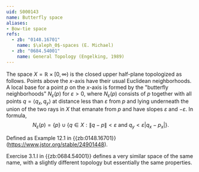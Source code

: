 ```yaml
---
uid: S000143
name: Butterfly space
aliases:
- Bow-tie space
refs:
  - zb: "0148.16701"
    name: $\aleph_0$-spaces (E. Michael)
  - zb: "0684.54001"
    name: General Topology (Engelking, 1989)
---
```


The space $X=\mathbb R\times [0,\infty)$ is the closed upper half-plane topologized as follows.  Points above the $x$-axis have their usual Euclidean neighborhoods.  A local base for a point $p$ on the $x$-axis is formed by the "butterfly neighborhoods" $N_\varepsilon(p)$ for $\varepsilon>0$, where $N_\varepsilon(p)$ consists of $p$ together with all points $q=\langle q_x,q_y\rangle$ at distance less than $\varepsilon$ from $p$ and lying underneath the union of the two rays in $X$ that emanate from $p$ and have slopes $\varepsilon$ and $-\varepsilon$.  In formula, $$N_\varepsilon(p)=\{p\} \cup \{q\in X:\|q-p\|<\varepsilon\text{ and }q_y<\varepsilon|q_x-p_x|\}.$$

Defined as Example 12.1 in {{zb:0148.16701}} (<https://www.jstor.org/stable/24901448>).

Exercise 3.1.I in {{zb:0684.54001}} defines a very similar space of the same name, with a slightly different topology but essentially the same properties.
